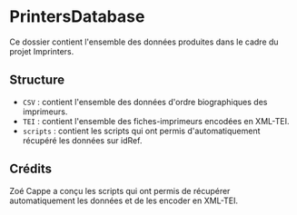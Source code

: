 # PrintersDatabase

Ce dossier contient l'ensemble des données produites dans le cadre du projet Imprinters.

## Structure

- `CSV` : contient l'ensemble des données d'ordre biographiques des imprimeurs.
- `TEI` : contient l'ensemble des fiches-imprimeurs encodées en XML-TEI.
- `scripts` : contient les scripts qui ont permis d'automatiquement récupéré les données sur idRef.

## Crédits

Zoé Cappe a conçu les scripts qui ont permis de récupérer automatiquement les données et de les encoder en XML-TEI.
